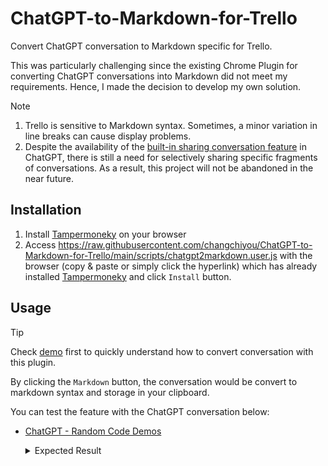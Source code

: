 # ChatGPT-to-Markdown-for-Trello
Convert ChatGPT conversation to Markdown specific for Trello. 

This was particularly challenging since the existing Chrome Plugin for converting ChatGPT conversations into Markdown did not meet my requirements. Hence, I made the decision to develop my own solution.

> [!NOTE]
> 1. Trello is sensitive to Markdown syntax. Sometimes, a minor variation in line breaks can cause display problems. 
> 2. Despite the availability of the [built-in sharing conversation feature](https://help.openai.com/en/articles/7925741-chatgpt-shared-links-faq) in ChatGPT, there is still a need for selectively sharing specific fragments of conversations. As a result, this project will not be abandoned in the near future.


## Installation

1. Install [Tampermoneky](https://chrome.google.com/webstore/detail/tampermonkey/dhdgffkkebhmkfjojejmpbldmpobfkfo) on your browser
2. Access https://raw.githubusercontent.com/changchiyou/ChatGPT-to-Markdown-for-Trello/main/scripts/chatgpt2markdown.user.js with the browser (copy & paste or simply click the hyperlink) which has already installed [Tampermoneky](https://chrome.google.com/webstore/detail/tampermonkey/dhdgffkkebhmkfjojejmpbldmpobfkfo) and click `Install` button.

## Usage

> [!TIP]
> Check [demo](/demo/README.MD) first to quickly understand how to convert conversation with this plugin.

By clicking the `Markdown` button, the conversation would be convert to markdown syntax and storage in your clipboard.

You can test the feature with the ChatGPT conversation below:

- [ChatGPT - Random Code Demos](https://chat.openai.com/share/a06b46e1-f9f8-46fb-9deb-54ce4b75f78b)

  <details>
    <summary>Expected Result</summary>

    **User**: I want to have some random 5-10 lines html, javascript, css, python, java code for demo

    --------

    **ChatGPT**: Sure, here's a collection of random 5-10 lines of code snippets in HTML, JavaScript, CSS, Python, and Java:
    HTML:


    ```html
    <!DOCTYPE html>
    <html>
    <head>
      <title>Random HTML Demo</title>
    </head>
    <body>
      <h1>Hello, World!</h1>
      <p>This is a random demo.</p>
      <button onclick="alert('Button clicked!')">Click Me</button>
    </body>
    </html>
    ```
    JavaScript:


    ```javascript
    // Random JavaScript Demo
    function getRandomNumber() {
      return Math.floor(Math.random() * 10) + 1;
    }

    const randomNum = getRandomNumber();
    console.log(`Random number: ${randomNum}`);
    ```
    CSS:


    ```css
    /* Random CSS Demo */
    body {
      font-family: Arial, sans-serif;
      background-color: #f2f2f2;
    }

    h1 {
      color: #007bff;
    }
    ```
    Python:


    ```python
    # Random Python Demo
    def is_even(num):
        return num % 2 == 0

    random_number = 7
    if is_even(random_number):
        print(f"{random_number} is even.")
    else:
        print(f"{random_number} is odd.")
    ```
    Java:


    ```java
    // Random Java Demo
    import java.util.Random;

    public class RandomDemo {
        public static void main(String[] args) {
            Random random = new Random();
            int randomNumber = random.nextInt(10) + 1;
            System.out.println("Random number: " + randomNumber);
        }
    }
    ```
    These code snippets are simple and meant for demonstration purposes. You can use them to showcase basic functionality and concepts in each language. Feel free to modify and expand them as needed for your demo.

  </details>